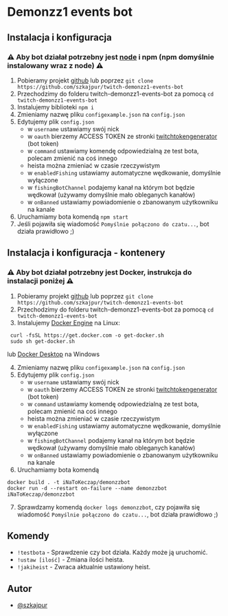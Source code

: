 # Demonzz1 events bot

## Instalacja i konfiguracja

### ⚠️ Aby bot działał potrzebny jest [node](https://nodejs.org/en/download) i npm (npm domyślnie instalowany wraz z node) ⚠️

1. Pobieramy projekt [github](https://github.com/szkajpur/twitch-demonzz1-events-bot/archive/master.zip) lub poprzez `git clone https://github.com/szkajpur/twitch-demonzz1-events-bot`
2. Przechodzimy do folderu twitch-demonzz1-events-bot za pomocą `cd twitch-demonzz1-events-bot`
3. Instalujemy biblioteki `npm i`
4. Zmieniamy nazwę pliku `configexample.json` na `config.json`
5. Edytujemy plik `config.json`
   - w `username` ustawiamy swój nick
   - w `oauth` bierzemy ACCESS TOKEN ze stronki [twitchtokengenerator](https://twitchtokengenerator.com/) (bot token)
   - w `command` ustawiamy komendę odpowiedzialną ze test bota, polecam zmienić na coś innego
   - heista można zmieniać w czasie rzeczywistym
   - w `enabledFishing` ustawiamy automatyczne wędkowanie, domyślnie wyłączone
   - w `fishingBotChannel` podajemy kanał na którym bot będzie wędkował (używamy domyślnie mało obleganych kanałów)
   - w `onBanned` ustawiamy powiadomienie o zbanowanym użytkowniku na kanale
6. Uruchamiamy bota komendą `npm start`
7. Jeśli pojawiła się wiadomość `Pomyślnie połączono do czatu...`, bot działa prawidłowo ;)

## Instalacja i konfiguracja - kontenery

### ⚠️ Aby bot działał potrzebny jest Docker, instrukcja do instalacji poniżej ⚠️

1. Pobieramy projekt [github](https://github.com/szkajpur/twitch-demonzz1-events-bot/archive/master.zip) lub poprzez `git clone https://github.com/szkajpur/twitch-demonzz1-events-bot`
2. Przechodzimy do folderu twitch-demonzz1-events-bot za pomocą `cd twitch-demonzz1-events-bot`
3. Instalujemy [Docker Engine](https://docs.docker.com/engine/install/ubuntu/) na Linux:
```
 curl -fsSL https://get.docker.com -o get-docker.sh
 sudo sh get-docker.sh
```
lub [Docker Desktop](https://docs.docker.com/desktop/install/windows-install/) na Windows

4. Zmieniamy nazwę pliku `configexample.json` na `config.json`
5. Edytujemy plik `config.json`
   - w `username` ustawiamy swój nick
   - w `oauth` bierzemy ACCESS TOKEN ze stronki [twitchtokengenerator](https://twitchtokengenerator.com/) (bot token)
   - w `command` ustawiamy komendę odpowiedzialną ze test bota, polecam zmienić na coś innego
   - heista można zmieniać w czasie rzeczywistym
   - w `enabledFishing` ustawiamy automatyczne wędkowanie, domyślnie wyłączone
   - w `fishingBotChannel` podajemy kanał na którym bot będzie wędkował (używamy domyślnie mało obleganych kanałów)
   - w `onBanned` ustawiamy powiadomienie o zbanowanym użytkowniku na kanale
6. Uruchamiamy bota komendą
```
docker build . -t iNaToKeczap/demonzzbot
docker run -d --restart on-failure --name demonzzbot iNaToKeczap/demonzzbot
```
7. Sprawdzamy komendą `docker logs demonzzbot`, czy pojawiła się wiadomość `Pomyślnie połączono do czatu...`, bot działa prawidłowo ;)

## Komendy

- `!testbota` - Sprawdzenie czy bot działa. Każdy może ją uruchomić.
- `!ustaw [ilość]` - Zmiana ilości heista. 
- `!jakiheist` - Zwraca aktualnie ustawiony heist.


## Autor

- [@szkajpur](https://www.twitch.tv/szkajpur)
